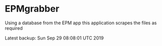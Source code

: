 # EPMgrabber
Using a database from the EPM app this application scrapes the files as required


Latest backup: Sun Sep 29 08:08:01 UTC 2019
